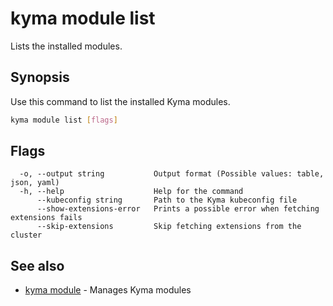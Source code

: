 # kyma module list

Lists the installed modules.

## Synopsis

Use this command to list the installed Kyma modules.

```bash
kyma module list [flags]
```

## Flags

```text
  -o, --output string           Output format (Possible values: table, json, yaml)
  -h, --help                    Help for the command
      --kubeconfig string       Path to the Kyma kubeconfig file
      --show-extensions-error   Prints a possible error when fetching extensions fails
      --skip-extensions         Skip fetching extensions from the cluster
```

## See also

* [kyma module](kyma_module.md) - Manages Kyma modules
